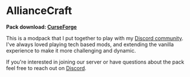 # AllianceCraft
**Pack download: [CurseForge](https://www.curseforge.com/minecraft/modpacks/alliancecraft)**

This is a modpack that I put together to play with my [Discord community](https://discord.gg/sGUh5MQXXA). I've always loved playing tech based mods, and extending the vanilla experience to make it more challenging and dynamic.

If you're interested in joining our server or have questions about the pack feel free to reach out on [Discord](https://discord.gg/sGUh5MQXXA).
